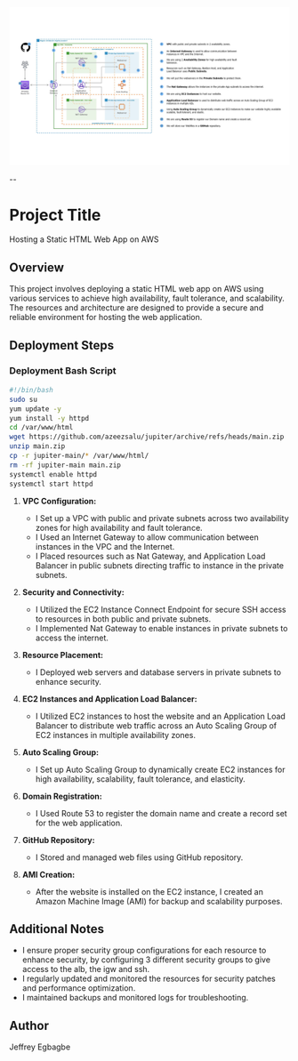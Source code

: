 ![Alt Text](2.jpeg)

--
# Project Title

Hosting a Static HTML Web App on AWS

## Overview

This project involves deploying a static HTML web app on AWS using various services to achieve high availability, fault tolerance, and scalability. The resources and architecture are designed to provide a secure and reliable environment for hosting the web application.

## Deployment Steps

### Deployment Bash Script

```bash
#!/bin/bash
sudo su
yum update -y
yum install -y httpd
cd /var/www/html
wget https://github.com/azeezsalu/jupiter/archive/refs/heads/main.zip
unzip main.zip
cp -r jupiter-main/* /var/www/html/
rm -rf jupiter-main main.zip
systemctl enable httpd 
systemctl start httpd
```

1. **VPC Configuration:**
   - I Set up a VPC with public and private subnets across two availability zones for high availability and fault tolerance.
   - I Used an Internet Gateway to allow communication between instances in the VPC and the Internet.
   - I Placed resources such as Nat Gateway, and Application Load Balancer in public subnets directing traffic to    instance in the private subnets.

2. **Security and Connectivity:**
   - I Utilized the EC2 Instance Connect Endpoint for secure SSH access to resources in both public and private subnets.
   - I Implemented Nat Gateway to enable instances in private subnets to access the internet.

3. **Resource Placement:**
   - I Deployed web servers and database servers in private subnets to enhance security.

4. **EC2 Instances and Application Load Balancer:**
   - I Utilized EC2 instances to host the website and an Application Load Balancer to distribute web traffic across an Auto Scaling Group of EC2 instances in multiple availability zones.

5. **Auto Scaling Group:**
   - I Set up Auto Scaling Group to dynamically create EC2 instances for high availability, scalability, fault tolerance, and elasticity.

6. **Domain Registration:**
   - I Used Route 53 to register the domain name and create a record set for the web application.

7. **GitHub Repository:**
   - I Stored and managed web files using GitHub repository.

8. **AMI Creation:**
   - After the website is installed on the EC2 instance, I created an Amazon Machine Image (AMI) for backup and scalability purposes.

## Additional Notes

- I ensure proper security group configurations for each resource to enhance security, by configuring 3 different security groups to give access to the alb, the igw and ssh.
- I regularly updated and monitored the resources for security patches and performance optimization.
- I maintained backups and monitored logs for troubleshooting.

## Author

Jeffrey Egbagbe
